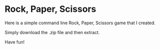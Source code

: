 # Rock, Paper, Scissors

Here is a simple command line Rock, Paper, Scissors game that I created. 

Simply download the .zip file and then extract. 

Have fun!
